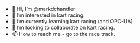 - 👋 Hi, I’m @markdchandler
- 👀 I’m interested in kart racing. 
- 🌱 I’m currently learning kart racing (and OPC-UA). 
- 💞️ I’m looking to collaborate on kart racing.
- 📫 How to reach me - go to the race track.

<!---
markdchandler/markdchandler is a ✨ special ✨ repository because its `README.md` (this file) appears on your GitHub profile.
You can click the Preview link to take a look at your changes.
--->
